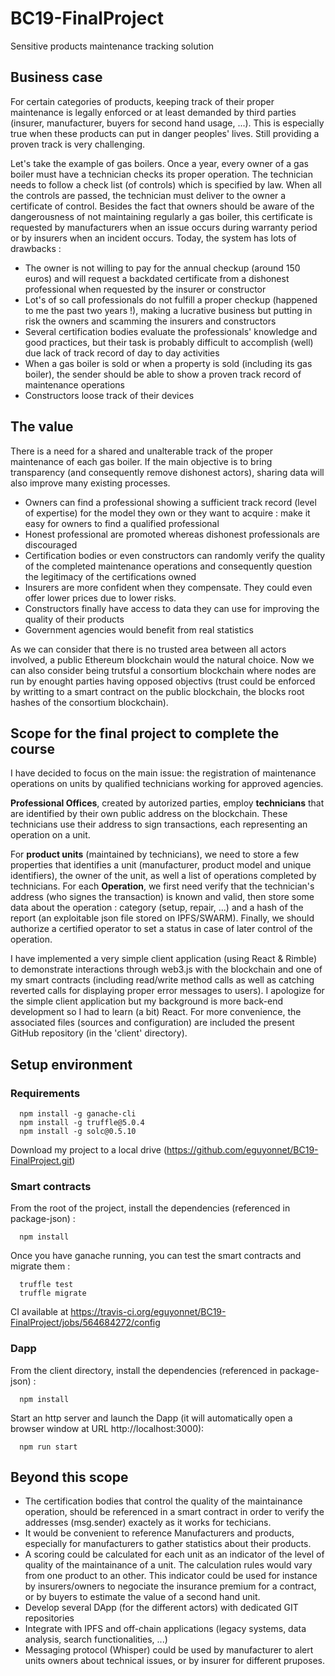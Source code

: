 # BC19-FinalProject
Sensitive products maintenance tracking solution

## Business case
For certain categories of products, keeping track of their proper maintenance is legally enforced or at least demanded by third parties (insurer, manufacturer, buyers for second hand usage, ...). This is especially true when these products can put in danger peoples' lives. Still providing a proven track is very challenging.

Let's take the example of gas boilers. Once a year, every owner of a gas boiler must have a technician checks its proper operation. The technician needs to follow a check list (of controls) which is specified by law. When all the controls are passed, the technician must deliver to the owner a certificate of control. Besides the fact that owners should be aware of the dangerousness of not maintaining regularly a gas boiler, this certificate is requested by manufacturers when an issue occurs during warranty period or by insurers when an incident occurs. Today, the system has lots of drawbacks  :
* The owner is not willing to pay for the annual checkup (around 150 euros) and will request a backdated certificate from a dishonest professional when requested by the insurer or constructor
* Lot's of so call professionals do not fulfill a proper checkup (happened to me the past two years !), making a lucrative business but putting in risk the owners and scamming the insurers and constructors
* Several certification bodies evaluate the professionals' knowledge and good practices, but their task is probably difficult to accomplish (well) due lack of track record of day to day activities
* When a gas boiler is sold or when a property is sold (including its gas boiler), the sender should be able to show a proven track record of maintenance operations
* Constructors loose track of their devices

## The value
There is a need for a shared and unalterable track of the proper maintenance of each gas boiler. If the main objective is to bring transparency (and consequently remove dishonest actors), sharing data will also improve many existing processes.
* Owners can find a professional showing a sufficient track record (level of expertise) for the model they own or they want to acquire : make it easy for owners to find a qualified professional
* Honest professional are promoted whereas dishonest professionals are discouraged
* Certification bodies or even constructors can randomly verify the quality of the completed maintenance operations and consequently question the legitimacy of the certifications owned
* Insurers are more confident when they compensate. They could even offer lower prices due to lower risks.
* Constructors finally have access to data they can use for improving the quality of their products
* Government agencies would benefit from real statistics

As we can consider that there is no trusted area between all actors involved, a public Ethereum blockchain would the natural choice. Now we can also consider being trutsful a consortium blockchain where nodes are run by enought parties having opposed objectivs (trust could be enforced by writting to a smart contract on the public blockchain, the blocks root hashes of the consortium blockchain).

## Scope for the final project to complete the course
I have decided to focus on the main issue: the registration of maintenance operations on units by qualified technicians working for approved agencies. 

**Professional Offices**, created by autorized parties, employ **technicians** that are identified by their own public address on the blockchain. These technicians use their address to sign transactions, each representing an operation on a unit. 

For **product units** (maintained by technicians), we need to store a few properties that identifies a unit (manufacturer, product model and unique identifiers), the owner of the unit, as well a list of operations completed by technicians. For each **Operation**, we first need verify that the technician's address (who signes the transaction) is known and valid, then store some data about the operation : category (setup, repair, ...) and a hash of the report (an exploitable json file stored on IPFS/SWARM). Finally, we should authorize a certified operator to set a status in case of later control of the operation.

I have implemented a very simple client application (using React & Rimble) to demonstrate interactions through web3.js with the blockchain and one of my smart contracts (including read/write method calls as well as catching reverted calls for displaying proper error messages to users). I apologize for the simple client application but my background is more back-end development so I had to learn (a bit) React. For more convenience, the associated files (sources and configuration) are included the present GitHub repository (in the 'client' directory). 

## Setup environment

  ### Requirements
  ```
    npm install -g ganache-cli
    npm install -g truffle@5.0.4
    npm install -g solc@0.5.10
  ```
  Download my project to a local drive (https://github.com/eguyonnet/BC19-FinalProject.git)

  ### Smart contracts
  From the root of the project, install the dependencies (referenced in package-json) :
  ```
    npm install
  ```
  Once you have ganache running, you can test the smart contracts and migrate them :
  ```
    truffle test
    truffle migrate
  ```
  CI  available at https://travis-ci.org/eguyonnet/BC19-FinalProject/jobs/564684272/config

  ### Dapp
  From the client directory, install the dependencies (referenced in package-json) :
  ```
    npm install
  ```
  Start an http server and launch the Dapp (it will automatically open a browser window at URL http://localhost:3000):
  ```
    npm run start
  ```
## Beyond this scope
* The certification bodies that control the quality of the maintainance operation, should be referenced in a smart contract in order to verify the addresses (msg.sender) exactely as it works for techicians.
* It would be convenient to reference Manufacturers and products, especially for manufacturers to gather statistics about their products.
* A scoring could be calculated for each unit as an indicator of the level of quality of the maintainance of a unit. The calculation rules would vary from one product to an other. This indicator could be used for instance by insurers/owners to negociate the insurance premium for a contract, or by buyers to estimate the value of a second hand unit.
* Develop several DApp (for the different actors) with dedicated GIT repositories
* Integrate with IPFS and off-chain applications (legacy systems, data analysis, search functionalities, ...)
* Messaging protocol (Whisper) could be used by manufacturer to alert units owners about technical issues, or by insurer for different pruposes. 
